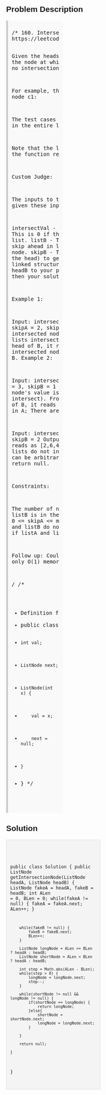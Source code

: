 <style>
  body { font-family: Arial, sans-serif; }
  .container { max-width: 50%; margin: auto; padding: 20px; }
  .comment-block { max-width: 50%; background-color: #f9f9f9; padding: 10px; border-left: 5px solid #ccc; }
  .code-block { background-color: #f4f4f4; padding: 10px; border: 1px solid #ddd; }
</style>

<div class='container'>
<h2>Problem Description</h2>
<div class='comment-block'>
<pre>
/* 160. Intersection of Two Linked Lists
https://leetcode.com/problems/intersection-of-two-linked-lists/

Given the heads of two singly linked-lists headA and headB, return the node at which the two lists intersect. 
If the two linked lists have no intersection at all, return null.

For example, the following two linked lists begin to intersect at node c1:


The test cases are generated such that there are no cycles anywhere in the entire linked structure.

Note that the linked lists must retain their original structure after the function returns.

Custom Judge:

The inputs to the judge are given as follows (your program is not given these inputs):

intersectVal - The value of the node where the intersection occurs. This is 0 if there is no intersected node.
listA - The first linked list.
listB - The second linked list.
skipA - The number of nodes to skip ahead in listA (starting from the head) to get to the intersected node.
skipB - The number of nodes to skip ahead in listB (starting from the head) to get to the intersected node.
The judge will then create the linked structure based on these inputs and pass the two heads, headA and headB to your program. 
If you correctly return the intersected node, then your solution will be accepted.

 

Example 1:


Input: intersectVal = 8, listA = [4,1,8,4,5], listB = [5,6,1,8,4,5], skipA = 2, skipB = 3
Output: Intersected at '8'
Explanation: The intersected node's value is 8 (note that this must not be 0 if the two lists intersect).
From the head of A, it reads as [4,1,8,4,5]. From the head of B, it reads as [5,6,1,8,4,5]. 
There are 2 nodes before the intersected node in A; 
There are 3 nodes before the intersected node in B.
Example 2:


Input: intersectVal = 2, listA = [1,9,1,2,4], listB = [3,2,4], skipA = 3, skipB = 1
Output: Intersected at '2'
Explanation: The intersected node's value is 2 (note that this must not be 0 if the two lists intersect).
From the head of A, it reads as [1,9,1,2,4]. From the head of B, it reads as [3,2,4]. 
There are 3 nodes before the intersected node in A; There are 1 node before the intersected node in B.
Example 3:


Input: intersectVal = 0, listA = [2,6,4], listB = [1,5], skipA = 3, skipB = 2
Output: No intersection
Explanation: From the head of A, it reads as [2,6,4]. From the head of B, it reads as [1,5]. 
Since the two lists do not intersect, intersectVal must be 0, while skipA and skipB can be arbitrary values.
Explanation: The two lists do not intersect, so return null.
 

Constraints:

The number of nodes of listA is in the m.
The number of nodes of listB is in the n.
0 <= m, n <= 3 * 104
1 <= Node.val <= 105
0 <= skipA <= m
0 <= skipB <= n
intersectVal is 0 if listA and listB do not intersect.
intersectVal == listA[skipA] == listB[skipB] if listA and listB intersect.
 

Follow up: Could you write a solution that runs in O(n) time and use only O(1) memory?

*/
/**
 * Definition for singly-linked list.
 * public class ListNode {
 *     int val;
 *     ListNode next;
 *     ListNode(int x) {
 *         val = x;
 *         next = null;
 *     }
 * }
 */
</pre>
</div>

<h2>Solution</h2>
<div class='code-block'>
<pre><code class='language-java'>

public class Solution {
    public ListNode getIntersectionNode(ListNode headA, ListNode headB) {
        ListNode fakeA = headA, fakeB = headB;
        int ALen = 0, BLen = 0;
        while(fakeA != null) {
            fakeA = fakeA.next;
            ALen++;
        }
        
        while(fakeB != null) {
            fakeB = fakeB.next;
            BLen++;
        }
        
        ListNode longNode = ALen >= BLen ? headA : headB;
        ListNode shortNode = ALen < BLen ? headA : headB;
        
        int step = Math.abs(ALen - BLen);
        while(step > 0) {
            longNode = longNode.next;
            step--;
        }
        
        while(shortNode != null && longNode != null) {
            if(shortNode == longNode) {
                return longNode;
            }else{
                shortNode = shortNode.next;
                longNode = longNode.next;
            }
            
        }
        
        return null;
       
    }
}</code></pre>
</div>
</div>
